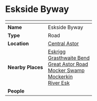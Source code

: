 # Eskside Byway

| []() | |
| --- | --- |
| **Name** | Eskside Byway |
| **Type** | Road |
| **Location** | [Central Astor](../regions/central-astor.md) |
| **Nearby Places** | [Eskrigg](../cities/eskrigg.md)<br />[Grasthwaite Bend](grasthwaite-bend.md)<br />[Great Astor Road](great-astor-road.md)<br />[Mocker Swamp](../forests/mocker-swamp.md)<br />[Mockerkin](../towns/mockerkin.md)<br />[River Esk](../rivers-lakes/river-esk.md) |
| **People** | |

